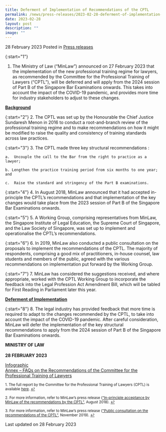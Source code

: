 ```yaml
---
title: Deferment of Implementation of Recommendations of the CPTL
permalink: /news/press-releases/2023-02-28-deferment-of-implementation-recommendations-cptl/
date: 2023-02-28
layout: post
description: ""
image: ""
---
```

28 February 2023 Posted in [Press releases](/news/press-releases)

{:start="1"}
1.	The Ministry of Law (“MinLaw”) announced on 27 February 2023 that the implementation of the new professional training regime for lawyers, as recommended by the Committee for the Professional Training of Lawyers (“CPTL”), will be deferred and will apply from the 2024 session of Part B of the Singapore Bar Examinations onwards. This takes into account the impact of the COVID-19 pandemic, and provides more time for industry stakeholders to adjust to these changes. 

<b><u>Background</u></b>

{:start="2"}
2.	The CPTL was set up by the Honourable the Chief Justice Sundaresh Menon in 2016 to conduct a root-and-branch review of the professional training regime and to make recommendations on how it might be modified to raise the quality and consistency of training standards across law practices.
    
{:start="3"}
3.	The CPTL made three key structural recommendations : 

    a.	Uncouple the call to the Bar from the right to practice as a lawyer; 
		
	b. Lengthen the practice training period from six months to one year; and 
		
	c.	Raise the standard and stringency of the Part B examinations. 

{:start="4"}
4.	In August 2018, MinLaw announced that it had accepted in-principle the CPTL’s recommendations  and that implementation of the key changes would take place from the 2023 session of Part B of the Singapore Bar Examinations onwards. 

{:start="5"}
5.	A Working Group, comprising representatives from MinLaw, the Singapore Institute of Legal Education, the Supreme Court of Singapore, and the Law Society of Singapore, was set up to implement and operationalise the CPTL’s recommendations.  
    
{:start="6"}
6.	In 2019, MinLaw also conducted a public consultation  on the proposals to implement the recommendations of the CPTL. The majority of respondents, comprising a good mix of practitioners, in-house counsel, law students and members of the public, agreed with the various recommendations on implementation put forward by the Working Group.  

{:start="7"}
7.	MinLaw has considered the suggestions received, and where appropriate, worked with the CPTL Working Group to incorporate the feedback into the Legal Profession Act Amendment Bill, which will be tabled for First Reading in Parliament later this year. 

<b><u>Deferment of Implementation</u></b>

{:start="8"}
8.	The legal industry has provided feedback that more time is required to adapt to the changes recommended by the CPTL, to take into account the impact of the COVID-19 pandemic. After careful consideration, MinLaw will defer the implementation of the key structural recommendations to apply from the 2024 session of Part B of the Singapore Bar Examinations onwards. 

**MINISTRY OF LAW**<br>
<br>**28 FEBRUARY 2023**

[Infographic](/files/news/press-releases/2023/Infographic_on_key_changes_to_admission_training_of_lawyers.pdf)<br>
[Annex – FAQs on the Recommendations of the Committee for the Professional Training of Lawyers](/files/news/press-releases/2023/Annex_FAQs_Recommendations_of_CPTL.pdf)

<p><sup id="fn1">1. The full report by the Committee for the Professional Training of Lawyers (CPTL) is available <a href="http://www.judiciary.gov.sg/docs/default-source/default-document-library/law_reports.pdf?sfvrsn=eeea2aa9_0" target="new">here</a>. <a href="#ref1" title="Jump back to footnote 1 in the text.">↩</a></sup></p>

<p><sup id="fn2">2. For more information, refer to MinLaw’s press release (<a href="https://www.mlaw.gov.sg/news/press-releases/law-ministry-accepts-recommendations-to-strengthen-professional" target="new">“In-principle acceptance by MinLaw of the recommendations by the CPTL”</a>, August 2018). <a href="#ref2" title="Jump back to footnote 2 in the text.">↩</a></sup></p>

<p><sup id="fn3">3. For more information, refer to MinLaw’s press release (<a href="https://www.mlaw.gov.sg/news/press-releases/public-consultation-on-the-proposals-to-implement-the-recommendations-of-the-cptl" target="new">"Public consultation on the recommendations of the CPTL”</a>, November 2019). <a href="#ref3" title="Jump back to footnote 3 in the text.">↩</a></sup></p>
 
<p class="right-side-updated">Last updated on 28 February 2023</p>